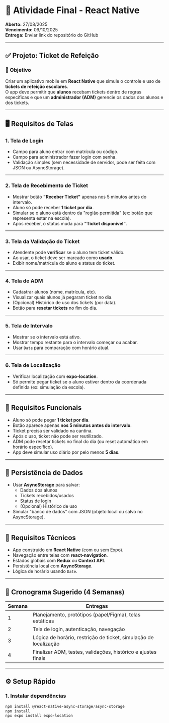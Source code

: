 # 📱 Atividade Final - React Native

**Aberto:** 27/08/2025  
**Vencimento:** 09/10/2025  
**Entrega:** Enviar link do repositório do GitHub

---

## ✅ Projeto: Ticket de Refeição

### 📌 Objetivo
Criar um aplicativo mobile em **React Native** que simule o controle e uso de **tickets de refeição escolares**.  
O app deve permitir que **alunos** recebam tickets dentro de regras específicas e que um **administrador (ADM)** gerencie os dados dos alunos e dos tickets.

---

## 🖥️ Requisitos de Telas

### 1. Tela de Login
- Campo para aluno entrar com matrícula ou código.  
- Campo para administrador fazer login com senha.  
- Validação simples (sem necessidade de servidor, pode ser feita com JSON ou AsyncStorage).  

---

### 2. Tela de Recebimento de Ticket
- Mostrar botão **"Receber Ticket"** apenas nos 5 minutos antes do intervalo.  
- Aluno só pode receber **1 ticket por dia**.  
- Simular se o aluno está dentro da "região permitida" (ex: botão que representa estar na escola).  
- Após receber, o status muda para **"Ticket disponível"**.  

---

### 3. Tela da Validação do Ticket
- Atendente pode **verificar** se o aluno tem ticket válido.  
- Ao usar, o ticket deve ser marcado como **usado**.  
- Exibir nome/matrícula do aluno e status do ticket.  

---

### 4. Tela de ADM
- Cadastrar alunos (nome, matrícula, etc).  
- Visualizar quais alunos já pegaram ticket no dia.  
- (Opcional) Histórico de uso dos tickets (por data).  
- Botão para **resetar tickets** no fim do dia.  

---

### 5. Tela de Intervalo
- Mostrar se o intervalo está ativo.  
- Mostrar tempo restante para o intervalo começar ou acabar.  
- Usar `Date` para comparação com horário atual.  

---

### 6. Tela de Localização
- Verificar localização com **expo-location**.  
- Só permite pegar ticket se o aluno estiver dentro da coordenada definida (ex: simulação da escola).  

---

## 🔁 Requisitos Funcionais
- Aluno só pode pegar **1 ticket por dia**.  
- Botão aparece apenas **nos 5 minutos antes do intervalo**.  
- Ticket precisa ser validado na cantina.  
- Após o uso, ticket não pode ser reutilizado.  
- ADM pode resetar tickets no final do dia (ou reset automático em horário específico).  
- App deve simular uso diário por pelo menos **5 dias**.  

---

## 💾 Persistência de Dados
- Usar **AsyncStorage** para salvar:  
  - Dados dos alunos  
  - Tickets recebidos/usados  
  - Status de login  
  - (Opcional) Histórico de uso  
- Simular "banco de dados" com JSON (objeto local ou salvo no AsyncStorage).  

---

## 🧠 Requisitos Técnicos
- App construído em **React Native** (com ou sem Expo).  
- Navegação entre telas com **react-navigation**.  
- Estados globais com **Redux** ou **Context API**.  
- Persistência local com **AsyncStorage**.  
- Lógica de horário usando `Date`.  

---

## 📆 Cronograma Sugerido (4 Semanas)

| Semana | Entregas |
|--------|----------|
| 1 | Planejamento, protótipos (papel/Figma), telas estáticas |
| 2 | Tela de login, autenticação, navegação |
| 3 | Lógica de horário, restrição de ticket, simulação de localização |
| 4 | Finalizar ADM, testes, validações, histórico e ajustes finais |

---

## ⚙️ Setup Rápido

### 1. Instalar dependências
```powershell
npm install @react-native-async-storage/async-storage
npm install
npx expo install expo-location
